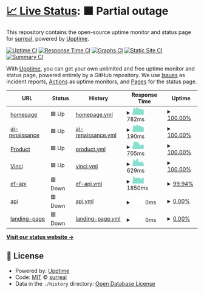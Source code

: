 # [📈 Live Status](https://surreal-ai.github.io/upptime): <!--live status--> **🟧 Partial outage**

This repository contains the open-source uptime monitor and status page for [surreal](https://surreal-ai.github.io/upptime), powered by [Upptime](https://github.com/upptime/upptime).

[![Uptime CI](https://github.com/surreal-ai/upptime/workflows/Uptime%20CI/badge.svg)](https://github.com/surreal-ai/upptime/actions?query=workflow%3A%22Uptime+CI%22)
[![Response Time CI](https://github.com/surreal-ai/upptime/workflows/Response%20Time%20CI/badge.svg)](https://github.com/surreal-ai/upptime/actions?query=workflow%3A%22Response+Time+CI%22)
[![Graphs CI](https://github.com/surreal-ai/upptime/workflows/Graphs%20CI/badge.svg)](https://github.com/surreal-ai/upptime/actions?query=workflow%3A%22Graphs+CI%22)
[![Static Site CI](https://github.com/surreal-ai/upptime/workflows/Static%20Site%20CI/badge.svg)](https://github.com/surreal-ai/upptime/actions?query=workflow%3A%22Static+Site+CI%22)
[![Summary CI](https://github.com/surreal-ai/upptime/workflows/Summary%20CI/badge.svg)](https://github.com/surreal-ai/upptime/actions?query=workflow%3A%22Summary+CI%22)

With [Upptime](https://upptime.js.org), you can get your own unlimited and free uptime monitor and status page, powered entirely by a GitHub repository. We use [Issues](https://github.com/surreal-ai/upptime/issues) as incident reports, [Actions](https://github.com/surreal-ai/upptime/actions) as uptime monitors, and [Pages](https://surreal-ai.github.io/upptime) for the status page.

<!--start: status pages-->
<!-- This summary is generated by Upptime (https://github.com/upptime/upptime) -->
<!-- Do not edit this manually, your changes will be overwritten -->
<!-- prettier-ignore -->
| URL | Status | History | Response Time | Uptime |
| --- | ------ | ------- | ------------- | ------ |
| <img alt="" src="https://favicons.githubusercontent.com/www.surreal.la" height="13"> [homepage](https://www.surreal.la/home) | 🟩 Up | [homepage.yml](https://github.com/surreal-ai/upptime/commits/HEAD/history/homepage.yml) | <details><summary><img alt="Response time graph" src="./graphs/homepage/response-time-week.png" height="20"> 782ms</summary><br><a href="https://surreal-ai.github.io/upptime/history/homepage"><img alt="Response time 865" src="https://img.shields.io/endpoint?url=https%3A%2F%2Fraw.githubusercontent.com%2Fsurreal-ai%2Fupptime%2FHEAD%2Fapi%2Fhomepage%2Fresponse-time.json"></a><br><a href="https://surreal-ai.github.io/upptime/history/homepage"><img alt="24-hour response time 639" src="https://img.shields.io/endpoint?url=https%3A%2F%2Fraw.githubusercontent.com%2Fsurreal-ai%2Fupptime%2FHEAD%2Fapi%2Fhomepage%2Fresponse-time-day.json"></a><br><a href="https://surreal-ai.github.io/upptime/history/homepage"><img alt="7-day response time 782" src="https://img.shields.io/endpoint?url=https%3A%2F%2Fraw.githubusercontent.com%2Fsurreal-ai%2Fupptime%2FHEAD%2Fapi%2Fhomepage%2Fresponse-time-week.json"></a><br><a href="https://surreal-ai.github.io/upptime/history/homepage"><img alt="30-day response time 760" src="https://img.shields.io/endpoint?url=https%3A%2F%2Fraw.githubusercontent.com%2Fsurreal-ai%2Fupptime%2FHEAD%2Fapi%2Fhomepage%2Fresponse-time-month.json"></a><br><a href="https://surreal-ai.github.io/upptime/history/homepage"><img alt="1-year response time 865" src="https://img.shields.io/endpoint?url=https%3A%2F%2Fraw.githubusercontent.com%2Fsurreal-ai%2Fupptime%2FHEAD%2Fapi%2Fhomepage%2Fresponse-time-year.json"></a></details> | <details><summary><a href="https://surreal-ai.github.io/upptime/history/homepage">100.00%</a></summary><a href="https://surreal-ai.github.io/upptime/history/homepage"><img alt="All-time uptime 98.99%" src="https://img.shields.io/endpoint?url=https%3A%2F%2Fraw.githubusercontent.com%2Fsurreal-ai%2Fupptime%2FHEAD%2Fapi%2Fhomepage%2Fuptime.json"></a><br><a href="https://surreal-ai.github.io/upptime/history/homepage"><img alt="24-hour uptime 100.00%" src="https://img.shields.io/endpoint?url=https%3A%2F%2Fraw.githubusercontent.com%2Fsurreal-ai%2Fupptime%2FHEAD%2Fapi%2Fhomepage%2Fuptime-day.json"></a><br><a href="https://surreal-ai.github.io/upptime/history/homepage"><img alt="7-day uptime 100.00%" src="https://img.shields.io/endpoint?url=https%3A%2F%2Fraw.githubusercontent.com%2Fsurreal-ai%2Fupptime%2FHEAD%2Fapi%2Fhomepage%2Fuptime-week.json"></a><br><a href="https://surreal-ai.github.io/upptime/history/homepage"><img alt="30-day uptime 93.86%" src="https://img.shields.io/endpoint?url=https%3A%2F%2Fraw.githubusercontent.com%2Fsurreal-ai%2Fupptime%2FHEAD%2Fapi%2Fhomepage%2Fuptime-month.json"></a><br><a href="https://surreal-ai.github.io/upptime/history/homepage"><img alt="1-year uptime 98.99%" src="https://img.shields.io/endpoint?url=https%3A%2F%2Fraw.githubusercontent.com%2Fsurreal-ai%2Fupptime%2FHEAD%2Fapi%2Fhomepage%2Fuptime-year.json"></a></details>
| <img alt="" src="https://favicons.githubusercontent.com/www.surreal.la" height="13"> [ai-renaissance](https://www.surreal.la/ai-renaissance) | 🟩 Up | [ai-renaissance.yml](https://github.com/surreal-ai/upptime/commits/HEAD/history/ai-renaissance.yml) | <details><summary><img alt="Response time graph" src="./graphs/ai-renaissance/response-time-week.png" height="20"> 190ms</summary><br><a href="https://surreal-ai.github.io/upptime/history/ai-renaissance"><img alt="Response time 195" src="https://img.shields.io/endpoint?url=https%3A%2F%2Fraw.githubusercontent.com%2Fsurreal-ai%2Fupptime%2FHEAD%2Fapi%2Fai-renaissance%2Fresponse-time.json"></a><br><a href="https://surreal-ai.github.io/upptime/history/ai-renaissance"><img alt="24-hour response time 154" src="https://img.shields.io/endpoint?url=https%3A%2F%2Fraw.githubusercontent.com%2Fsurreal-ai%2Fupptime%2FHEAD%2Fapi%2Fai-renaissance%2Fresponse-time-day.json"></a><br><a href="https://surreal-ai.github.io/upptime/history/ai-renaissance"><img alt="7-day response time 190" src="https://img.shields.io/endpoint?url=https%3A%2F%2Fraw.githubusercontent.com%2Fsurreal-ai%2Fupptime%2FHEAD%2Fapi%2Fai-renaissance%2Fresponse-time-week.json"></a><br><a href="https://surreal-ai.github.io/upptime/history/ai-renaissance"><img alt="30-day response time 177" src="https://img.shields.io/endpoint?url=https%3A%2F%2Fraw.githubusercontent.com%2Fsurreal-ai%2Fupptime%2FHEAD%2Fapi%2Fai-renaissance%2Fresponse-time-month.json"></a><br><a href="https://surreal-ai.github.io/upptime/history/ai-renaissance"><img alt="1-year response time 195" src="https://img.shields.io/endpoint?url=https%3A%2F%2Fraw.githubusercontent.com%2Fsurreal-ai%2Fupptime%2FHEAD%2Fapi%2Fai-renaissance%2Fresponse-time-year.json"></a></details> | <details><summary><a href="https://surreal-ai.github.io/upptime/history/ai-renaissance">100.00%</a></summary><a href="https://surreal-ai.github.io/upptime/history/ai-renaissance"><img alt="All-time uptime 98.99%" src="https://img.shields.io/endpoint?url=https%3A%2F%2Fraw.githubusercontent.com%2Fsurreal-ai%2Fupptime%2FHEAD%2Fapi%2Fai-renaissance%2Fuptime.json"></a><br><a href="https://surreal-ai.github.io/upptime/history/ai-renaissance"><img alt="24-hour uptime 100.00%" src="https://img.shields.io/endpoint?url=https%3A%2F%2Fraw.githubusercontent.com%2Fsurreal-ai%2Fupptime%2FHEAD%2Fapi%2Fai-renaissance%2Fuptime-day.json"></a><br><a href="https://surreal-ai.github.io/upptime/history/ai-renaissance"><img alt="7-day uptime 100.00%" src="https://img.shields.io/endpoint?url=https%3A%2F%2Fraw.githubusercontent.com%2Fsurreal-ai%2Fupptime%2FHEAD%2Fapi%2Fai-renaissance%2Fuptime-week.json"></a><br><a href="https://surreal-ai.github.io/upptime/history/ai-renaissance"><img alt="30-day uptime 93.86%" src="https://img.shields.io/endpoint?url=https%3A%2F%2Fraw.githubusercontent.com%2Fsurreal-ai%2Fupptime%2FHEAD%2Fapi%2Fai-renaissance%2Fuptime-month.json"></a><br><a href="https://surreal-ai.github.io/upptime/history/ai-renaissance"><img alt="1-year uptime 98.99%" src="https://img.shields.io/endpoint?url=https%3A%2F%2Fraw.githubusercontent.com%2Fsurreal-ai%2Fupptime%2FHEAD%2Fapi%2Fai-renaissance%2Fuptime-year.json"></a></details>
| <img alt="" src="https://favicons.githubusercontent.com/product.surreal-ai.com" height="13"> [Product](https://product.surreal-ai.com) | 🟩 Up | [product.yml](https://github.com/surreal-ai/upptime/commits/HEAD/history/product.yml) | <details><summary><img alt="Response time graph" src="./graphs/product/response-time-week.png" height="20"> 705ms</summary><br><a href="https://surreal-ai.github.io/upptime/history/product"><img alt="Response time 1188" src="https://img.shields.io/endpoint?url=https%3A%2F%2Fraw.githubusercontent.com%2Fsurreal-ai%2Fupptime%2FHEAD%2Fapi%2Fproduct%2Fresponse-time.json"></a><br><a href="https://surreal-ai.github.io/upptime/history/product"><img alt="24-hour response time 477" src="https://img.shields.io/endpoint?url=https%3A%2F%2Fraw.githubusercontent.com%2Fsurreal-ai%2Fupptime%2FHEAD%2Fapi%2Fproduct%2Fresponse-time-day.json"></a><br><a href="https://surreal-ai.github.io/upptime/history/product"><img alt="7-day response time 705" src="https://img.shields.io/endpoint?url=https%3A%2F%2Fraw.githubusercontent.com%2Fsurreal-ai%2Fupptime%2FHEAD%2Fapi%2Fproduct%2Fresponse-time-week.json"></a><br><a href="https://surreal-ai.github.io/upptime/history/product"><img alt="30-day response time 725" src="https://img.shields.io/endpoint?url=https%3A%2F%2Fraw.githubusercontent.com%2Fsurreal-ai%2Fupptime%2FHEAD%2Fapi%2Fproduct%2Fresponse-time-month.json"></a><br><a href="https://surreal-ai.github.io/upptime/history/product"><img alt="1-year response time 1188" src="https://img.shields.io/endpoint?url=https%3A%2F%2Fraw.githubusercontent.com%2Fsurreal-ai%2Fupptime%2FHEAD%2Fapi%2Fproduct%2Fresponse-time-year.json"></a></details> | <details><summary><a href="https://surreal-ai.github.io/upptime/history/product">100.00%</a></summary><a href="https://surreal-ai.github.io/upptime/history/product"><img alt="All-time uptime 99.98%" src="https://img.shields.io/endpoint?url=https%3A%2F%2Fraw.githubusercontent.com%2Fsurreal-ai%2Fupptime%2FHEAD%2Fapi%2Fproduct%2Fuptime.json"></a><br><a href="https://surreal-ai.github.io/upptime/history/product"><img alt="24-hour uptime 100.00%" src="https://img.shields.io/endpoint?url=https%3A%2F%2Fraw.githubusercontent.com%2Fsurreal-ai%2Fupptime%2FHEAD%2Fapi%2Fproduct%2Fuptime-day.json"></a><br><a href="https://surreal-ai.github.io/upptime/history/product"><img alt="7-day uptime 100.00%" src="https://img.shields.io/endpoint?url=https%3A%2F%2Fraw.githubusercontent.com%2Fsurreal-ai%2Fupptime%2FHEAD%2Fapi%2Fproduct%2Fuptime-week.json"></a><br><a href="https://surreal-ai.github.io/upptime/history/product"><img alt="30-day uptime 100.00%" src="https://img.shields.io/endpoint?url=https%3A%2F%2Fraw.githubusercontent.com%2Fsurreal-ai%2Fupptime%2FHEAD%2Fapi%2Fproduct%2Fuptime-month.json"></a><br><a href="https://surreal-ai.github.io/upptime/history/product"><img alt="1-year uptime 99.98%" src="https://img.shields.io/endpoint?url=https%3A%2F%2Fraw.githubusercontent.com%2Fsurreal-ai%2Fupptime%2FHEAD%2Fapi%2Fproduct%2Fuptime-year.json"></a></details>
| <img alt="" src="https://favicons.githubusercontent.com/vinci.surreal-ai.com" height="13"> [Vinci](https://vinci.surreal-ai.com) | 🟩 Up | [vinci.yml](https://github.com/surreal-ai/upptime/commits/HEAD/history/vinci.yml) | <details><summary><img alt="Response time graph" src="./graphs/vinci/response-time-week.png" height="20"> 629ms</summary><br><a href="https://surreal-ai.github.io/upptime/history/vinci"><img alt="Response time 1098" src="https://img.shields.io/endpoint?url=https%3A%2F%2Fraw.githubusercontent.com%2Fsurreal-ai%2Fupptime%2FHEAD%2Fapi%2Fvinci%2Fresponse-time.json"></a><br><a href="https://surreal-ai.github.io/upptime/history/vinci"><img alt="24-hour response time 303" src="https://img.shields.io/endpoint?url=https%3A%2F%2Fraw.githubusercontent.com%2Fsurreal-ai%2Fupptime%2FHEAD%2Fapi%2Fvinci%2Fresponse-time-day.json"></a><br><a href="https://surreal-ai.github.io/upptime/history/vinci"><img alt="7-day response time 629" src="https://img.shields.io/endpoint?url=https%3A%2F%2Fraw.githubusercontent.com%2Fsurreal-ai%2Fupptime%2FHEAD%2Fapi%2Fvinci%2Fresponse-time-week.json"></a><br><a href="https://surreal-ai.github.io/upptime/history/vinci"><img alt="30-day response time 759" src="https://img.shields.io/endpoint?url=https%3A%2F%2Fraw.githubusercontent.com%2Fsurreal-ai%2Fupptime%2FHEAD%2Fapi%2Fvinci%2Fresponse-time-month.json"></a><br><a href="https://surreal-ai.github.io/upptime/history/vinci"><img alt="1-year response time 1098" src="https://img.shields.io/endpoint?url=https%3A%2F%2Fraw.githubusercontent.com%2Fsurreal-ai%2Fupptime%2FHEAD%2Fapi%2Fvinci%2Fresponse-time-year.json"></a></details> | <details><summary><a href="https://surreal-ai.github.io/upptime/history/vinci">100.00%</a></summary><a href="https://surreal-ai.github.io/upptime/history/vinci"><img alt="All-time uptime 99.98%" src="https://img.shields.io/endpoint?url=https%3A%2F%2Fraw.githubusercontent.com%2Fsurreal-ai%2Fupptime%2FHEAD%2Fapi%2Fvinci%2Fuptime.json"></a><br><a href="https://surreal-ai.github.io/upptime/history/vinci"><img alt="24-hour uptime 100.00%" src="https://img.shields.io/endpoint?url=https%3A%2F%2Fraw.githubusercontent.com%2Fsurreal-ai%2Fupptime%2FHEAD%2Fapi%2Fvinci%2Fuptime-day.json"></a><br><a href="https://surreal-ai.github.io/upptime/history/vinci"><img alt="7-day uptime 100.00%" src="https://img.shields.io/endpoint?url=https%3A%2F%2Fraw.githubusercontent.com%2Fsurreal-ai%2Fupptime%2FHEAD%2Fapi%2Fvinci%2Fuptime-week.json"></a><br><a href="https://surreal-ai.github.io/upptime/history/vinci"><img alt="30-day uptime 100.00%" src="https://img.shields.io/endpoint?url=https%3A%2F%2Fraw.githubusercontent.com%2Fsurreal-ai%2Fupptime%2FHEAD%2Fapi%2Fvinci%2Fuptime-month.json"></a><br><a href="https://surreal-ai.github.io/upptime/history/vinci"><img alt="1-year uptime 99.98%" src="https://img.shields.io/endpoint?url=https%3A%2F%2Fraw.githubusercontent.com%2Fsurreal-ai%2Fupptime%2FHEAD%2Fapi%2Fvinci%2Fuptime-year.json"></a></details>
| <img alt="" src="https://favicons.githubusercontent.com/craft-api.surreal-ai.com" height="13"> [ef-api](https://craft-api.surreal-ai.com/v1/health_check) | 🟥 Down | [ef-api.yml](https://github.com/surreal-ai/upptime/commits/HEAD/history/ef-api.yml) | <details><summary><img alt="Response time graph" src="./graphs/ef-api/response-time-week.png" height="20"> 1850ms</summary><br><a href="https://surreal-ai.github.io/upptime/history/ef-api"><img alt="Response time 1787" src="https://img.shields.io/endpoint?url=https%3A%2F%2Fraw.githubusercontent.com%2Fsurreal-ai%2Fupptime%2FHEAD%2Fapi%2Fef-api%2Fresponse-time.json"></a><br><a href="https://surreal-ai.github.io/upptime/history/ef-api"><img alt="24-hour response time 1931" src="https://img.shields.io/endpoint?url=https%3A%2F%2Fraw.githubusercontent.com%2Fsurreal-ai%2Fupptime%2FHEAD%2Fapi%2Fef-api%2Fresponse-time-day.json"></a><br><a href="https://surreal-ai.github.io/upptime/history/ef-api"><img alt="7-day response time 1850" src="https://img.shields.io/endpoint?url=https%3A%2F%2Fraw.githubusercontent.com%2Fsurreal-ai%2Fupptime%2FHEAD%2Fapi%2Fef-api%2Fresponse-time-week.json"></a><br><a href="https://surreal-ai.github.io/upptime/history/ef-api"><img alt="30-day response time 1882" src="https://img.shields.io/endpoint?url=https%3A%2F%2Fraw.githubusercontent.com%2Fsurreal-ai%2Fupptime%2FHEAD%2Fapi%2Fef-api%2Fresponse-time-month.json"></a><br><a href="https://surreal-ai.github.io/upptime/history/ef-api"><img alt="1-year response time 1787" src="https://img.shields.io/endpoint?url=https%3A%2F%2Fraw.githubusercontent.com%2Fsurreal-ai%2Fupptime%2FHEAD%2Fapi%2Fef-api%2Fresponse-time-year.json"></a></details> | <details><summary><a href="https://surreal-ai.github.io/upptime/history/ef-api">99.94%</a></summary><a href="https://surreal-ai.github.io/upptime/history/ef-api"><img alt="All-time uptime 99.92%" src="https://img.shields.io/endpoint?url=https%3A%2F%2Fraw.githubusercontent.com%2Fsurreal-ai%2Fupptime%2FHEAD%2Fapi%2Fef-api%2Fuptime.json"></a><br><a href="https://surreal-ai.github.io/upptime/history/ef-api"><img alt="24-hour uptime 99.98%" src="https://img.shields.io/endpoint?url=https%3A%2F%2Fraw.githubusercontent.com%2Fsurreal-ai%2Fupptime%2FHEAD%2Fapi%2Fef-api%2Fuptime-day.json"></a><br><a href="https://surreal-ai.github.io/upptime/history/ef-api"><img alt="7-day uptime 99.94%" src="https://img.shields.io/endpoint?url=https%3A%2F%2Fraw.githubusercontent.com%2Fsurreal-ai%2Fupptime%2FHEAD%2Fapi%2Fef-api%2Fuptime-week.json"></a><br><a href="https://surreal-ai.github.io/upptime/history/ef-api"><img alt="30-day uptime 99.84%" src="https://img.shields.io/endpoint?url=https%3A%2F%2Fraw.githubusercontent.com%2Fsurreal-ai%2Fupptime%2FHEAD%2Fapi%2Fef-api%2Fuptime-month.json"></a><br><a href="https://surreal-ai.github.io/upptime/history/ef-api"><img alt="1-year uptime 99.92%" src="https://img.shields.io/endpoint?url=https%3A%2F%2Fraw.githubusercontent.com%2Fsurreal-ai%2Fupptime%2FHEAD%2Fapi%2Fef-api%2Fuptime-year.json"></a></details>
| <img alt="" src="https://favicons.githubusercontent.com/api.surreal-ai.com" height="13"> [api](https://api.surreal-ai.com/api/index/) | 🟥 Down | [api.yml](https://github.com/surreal-ai/upptime/commits/HEAD/history/api.yml) | <details><summary><img alt="Response time graph" src="./graphs/api/response-time-week.png" height="20"> 0ms</summary><br><a href="https://surreal-ai.github.io/upptime/history/api"><img alt="Response time 1636" src="https://img.shields.io/endpoint?url=https%3A%2F%2Fraw.githubusercontent.com%2Fsurreal-ai%2Fupptime%2FHEAD%2Fapi%2Fapi%2Fresponse-time.json"></a><br><a href="https://surreal-ai.github.io/upptime/history/api"><img alt="24-hour response time 0" src="https://img.shields.io/endpoint?url=https%3A%2F%2Fraw.githubusercontent.com%2Fsurreal-ai%2Fupptime%2FHEAD%2Fapi%2Fapi%2Fresponse-time-day.json"></a><br><a href="https://surreal-ai.github.io/upptime/history/api"><img alt="7-day response time 0" src="https://img.shields.io/endpoint?url=https%3A%2F%2Fraw.githubusercontent.com%2Fsurreal-ai%2Fupptime%2FHEAD%2Fapi%2Fapi%2Fresponse-time-week.json"></a><br><a href="https://surreal-ai.github.io/upptime/history/api"><img alt="30-day response time 1684" src="https://img.shields.io/endpoint?url=https%3A%2F%2Fraw.githubusercontent.com%2Fsurreal-ai%2Fupptime%2FHEAD%2Fapi%2Fapi%2Fresponse-time-month.json"></a><br><a href="https://surreal-ai.github.io/upptime/history/api"><img alt="1-year response time 1636" src="https://img.shields.io/endpoint?url=https%3A%2F%2Fraw.githubusercontent.com%2Fsurreal-ai%2Fupptime%2FHEAD%2Fapi%2Fapi%2Fresponse-time-year.json"></a></details> | <details><summary><a href="https://surreal-ai.github.io/upptime/history/api">0.00%</a></summary><a href="https://surreal-ai.github.io/upptime/history/api"><img alt="All-time uptime 95.53%" src="https://img.shields.io/endpoint?url=https%3A%2F%2Fraw.githubusercontent.com%2Fsurreal-ai%2Fupptime%2FHEAD%2Fapi%2Fapi%2Fuptime.json"></a><br><a href="https://surreal-ai.github.io/upptime/history/api"><img alt="24-hour uptime 0.00%" src="https://img.shields.io/endpoint?url=https%3A%2F%2Fraw.githubusercontent.com%2Fsurreal-ai%2Fupptime%2FHEAD%2Fapi%2Fapi%2Fuptime-day.json"></a><br><a href="https://surreal-ai.github.io/upptime/history/api"><img alt="7-day uptime 0.00%" src="https://img.shields.io/endpoint?url=https%3A%2F%2Fraw.githubusercontent.com%2Fsurreal-ai%2Fupptime%2FHEAD%2Fapi%2Fapi%2Fuptime-week.json"></a><br><a href="https://surreal-ai.github.io/upptime/history/api"><img alt="30-day uptime 65.65%" src="https://img.shields.io/endpoint?url=https%3A%2F%2Fraw.githubusercontent.com%2Fsurreal-ai%2Fupptime%2FHEAD%2Fapi%2Fapi%2Fuptime-month.json"></a><br><a href="https://surreal-ai.github.io/upptime/history/api"><img alt="1-year uptime 95.53%" src="https://img.shields.io/endpoint?url=https%3A%2F%2Fraw.githubusercontent.com%2Fsurreal-ai%2Fupptime%2FHEAD%2Fapi%2Fapi%2Fuptime-year.json"></a></details>
| <img alt="" src="https://favicons.githubusercontent.com/craft-api.surreal-ai.com" height="13"> [landing-page](https://craft-api.surreal-ai.com/ai-presenter-v3) | 🟥 Down | [landing-page.yml](https://github.com/surreal-ai/upptime/commits/HEAD/history/landing-page.yml) | <details><summary><img alt="Response time graph" src="./graphs/landing-page/response-time-week.png" height="20"> 0ms</summary><br><a href="https://surreal-ai.github.io/upptime/history/landing-page"><img alt="Response time 423" src="https://img.shields.io/endpoint?url=https%3A%2F%2Fraw.githubusercontent.com%2Fsurreal-ai%2Fupptime%2FHEAD%2Fapi%2Flanding-page%2Fresponse-time.json"></a><br><a href="https://surreal-ai.github.io/upptime/history/landing-page"><img alt="24-hour response time 0" src="https://img.shields.io/endpoint?url=https%3A%2F%2Fraw.githubusercontent.com%2Fsurreal-ai%2Fupptime%2FHEAD%2Fapi%2Flanding-page%2Fresponse-time-day.json"></a><br><a href="https://surreal-ai.github.io/upptime/history/landing-page"><img alt="7-day response time 0" src="https://img.shields.io/endpoint?url=https%3A%2F%2Fraw.githubusercontent.com%2Fsurreal-ai%2Fupptime%2FHEAD%2Fapi%2Flanding-page%2Fresponse-time-week.json"></a><br><a href="https://surreal-ai.github.io/upptime/history/landing-page"><img alt="30-day response time 0" src="https://img.shields.io/endpoint?url=https%3A%2F%2Fraw.githubusercontent.com%2Fsurreal-ai%2Fupptime%2FHEAD%2Fapi%2Flanding-page%2Fresponse-time-month.json"></a><br><a href="https://surreal-ai.github.io/upptime/history/landing-page"><img alt="1-year response time 423" src="https://img.shields.io/endpoint?url=https%3A%2F%2Fraw.githubusercontent.com%2Fsurreal-ai%2Fupptime%2FHEAD%2Fapi%2Flanding-page%2Fresponse-time-year.json"></a></details> | <details><summary><a href="https://surreal-ai.github.io/upptime/history/landing-page">0.00%</a></summary><a href="https://surreal-ai.github.io/upptime/history/landing-page"><img alt="All-time uptime 58.87%" src="https://img.shields.io/endpoint?url=https%3A%2F%2Fraw.githubusercontent.com%2Fsurreal-ai%2Fupptime%2FHEAD%2Fapi%2Flanding-page%2Fuptime.json"></a><br><a href="https://surreal-ai.github.io/upptime/history/landing-page"><img alt="24-hour uptime 0.00%" src="https://img.shields.io/endpoint?url=https%3A%2F%2Fraw.githubusercontent.com%2Fsurreal-ai%2Fupptime%2FHEAD%2Fapi%2Flanding-page%2Fuptime-day.json"></a><br><a href="https://surreal-ai.github.io/upptime/history/landing-page"><img alt="7-day uptime 0.00%" src="https://img.shields.io/endpoint?url=https%3A%2F%2Fraw.githubusercontent.com%2Fsurreal-ai%2Fupptime%2FHEAD%2Fapi%2Flanding-page%2Fuptime-week.json"></a><br><a href="https://surreal-ai.github.io/upptime/history/landing-page"><img alt="30-day uptime 0.00%" src="https://img.shields.io/endpoint?url=https%3A%2F%2Fraw.githubusercontent.com%2Fsurreal-ai%2Fupptime%2FHEAD%2Fapi%2Flanding-page%2Fuptime-month.json"></a><br><a href="https://surreal-ai.github.io/upptime/history/landing-page"><img alt="1-year uptime 58.87%" src="https://img.shields.io/endpoint?url=https%3A%2F%2Fraw.githubusercontent.com%2Fsurreal-ai%2Fupptime%2FHEAD%2Fapi%2Flanding-page%2Fuptime-year.json"></a></details>

<!--end: status pages-->

[**Visit our status website →**](https://surreal-ai.github.io/upptime)

## 📄 License

- Powered by: [Upptime](https://github.com/upptime/upptime)
- Code: [MIT](./LICENSE) © [surreal](https://surreal-ai.github.io/upptime)
- Data in the `./history` directory: [Open Database License](https://opendatacommons.org/licenses/odbl/1-0/)
